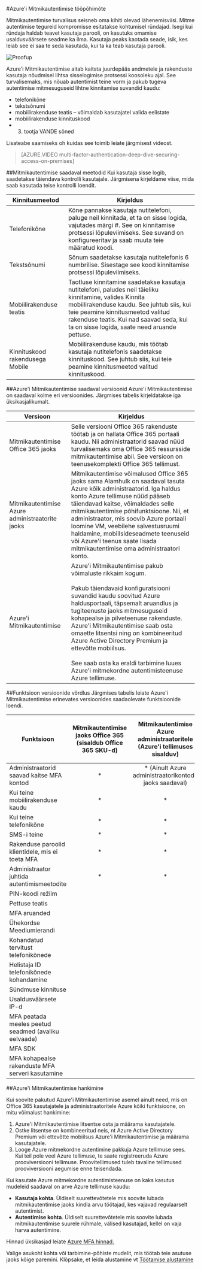 <properties 
    pageTitle="Azure'i Mitmikautentimise – kuidas see toimib"
    description="Azure'i Mitmikautentimise aitab kaitsta juurdepääs andmetele ja rakenduste kasutaja nõudmisel lihtsa sisselogimise protsessi koosoleku ajal. See turvalisemaks, mis nõuab autentimist teine vorm ja pakub mitmesuguseid võimalusi lihtne kinnitamine kaudu tugev autentimine."
    services="multi-factor-authentication"
    documentationCenter=""
    authors="kgremban"
    manager="femila"
    editor="curtland"/>

<tags
    ms.service="multi-factor-authentication"
    ms.workload="identity"
    ms.tgt_pltfrm="na"
    ms.devlang="na"
    ms.topic="article"
    ms.date="08/04/2016"
    ms.author="kgremban"/>

#<a name="how-azure-multi-factor-authentication-works"></a>Azure'i Mitmikautentimise tööpõhimõte

Mitmikautentimise turvalisus seisneb oma kihiti olevad lähenemisviisi. Mitme autentimise tegureid kompromisse esitatakse kohtumisel ründajad. Isegi kui ründaja haldab teavet kasutaja parooli, on kasutuks omamise usaldusväärsete seadme ka ilma. Kasutaja peaks kaotada seade, isik, kes leiab see ei saa te seda kasutada, kui ta ka teab kasutaja parooli.

![Proofup](./media/multi-factor-authentication-how-it-works/howitworks.png)



Azure'i Mitmikautentimise aitab kaitsta juurdepääs andmetele ja rakenduste kasutaja nõudmisel lihtsa sisselogimise protsessi koosoleku ajal.  See turvalisemaks, mis nõuab autentimist teine vorm ja pakub tugeva autentimise mitmesuguseid lihtne kinnitamise suvandid kaudu:

- telefonikõne
- tekstsõnumi
- mobiilirakenduse teatis – võimaldab kasutajatel valida eelistate
- mobiilirakenduse kinnituskood
- 3. tootja VANDE sõned

Lisateabe saamiseks oh kuidas see toimib leiate järgmisest videost.

>[AZURE.VIDEO multi-factor-authentication-deep-dive-securing-access-on-premises]

##<a name="methods-available-for-multi-factor-authentication"></a>Mitmikautentimise saadaval meetodid
Kui kasutaja sisse logib, saadetakse täiendava kontrolli kasutajale.  Järgmisena kirjeldame viise, mida saab kasutada teise kontrolli loendit.

Kinnitusmeetod  | Kirjeldus
------------- | ------------- |
Telefonikõne | Kõne pannakse kasutaja nutitelefoni, paluge neil kinnitada, et ta on sisse logida, vajutades märgi #.  See on kinnitamise protsessi lõpuleviimiseks.  See suvand on konfigureeritav ja saab muuta teie määratud koodi.
Tekstsõnumi | Sõnum saadetakse kasutaja nutitelefonis 6 numbrilise.  Sisestage see kood kinnitamise protsessi lõpuleviimiseks.
Mobiilirakenduse teatis | Taotluse kinnitamine saadetakse kasutaja nutitelefoni, paludes neil täieliku kinnitamine, valides Kinnita mobiilirakenduse kaudu. See juhtub siis, kui teie peamine kinnitusmeetod valitud rakenduse teatis.  Kui nad saavad seda, kui ta on sisse logida, saate need aruande pettuse.
Kinnituskood rakendusega Mobile | Mobiilirakenduse kaudu, mis töötab kasutaja nutitelefonis saadetakse kinnituskood.  See juhtub siis, kui teie peamine kinnitusmeetod valitud kinnituskood.


##<a name="available-versions-of-azure-multi-factor-authentication"></a>Azure'i Mitmikautentimise saadaval versioonid
Azure'i Mitmikautentimise on saadaval kolme eri versioonides.  Järgmises tabelis kirjeldatakse iga üksikasjalikumalt.

Versioon  | Kirjeldus
------------- | ------------- |
Mitmikautentimise Office 365 jaoks | Selle versiooni Office 365 rakenduste töötab ja on hallata Office 365 portaali kaudu. Nii administraatorid saavad nüüd turvalisemaks oma Office 365 ressursside mitmikautentimise abil.  See versioon on teenusekomplekti Office 365 tellimust.
Mitmikautentimise Azure administraatorite jaoks | Mitmikautentimise võimalused Office 365 jaoks sama Alamhulk on saadaval tasuta Azure kõik administraatorid. Iga haldus konto Azure tellimuse nüüd pääseb täiendavad kaitse, võimaldades selle mitmikautentimise põhifunktsioone. Nii, et administraator, mis soovib Azure portaali loomine VM, veebilehe salvestusruumi haldamine, mobiilsideseadmete teenuseid või Azure'i teenus saate lisada mitmikautentimise oma administraatori konto.
Azure'i Mitmikautentimise | Azure'i Mitmikautentimise pakub võimaluste rikkaim kogum. <br><br>Pakub täiendavaid konfiguratsiooni suvandid kaudu soovitud Azure haldusportaali, täpsemalt aruandlus ja tugiteenuste jaoks mitmesuguseid kohapealse ja pilveteenuse rakenduste. Azure'i Mitmikautentimise saab osta omaette litsentsi ning on kombineeritud Azure Active Directory Premium ja ettevõtte mobiilsus. <br><br>See saab osta ka eraldi tarbimine luues Azure'i mitmekordne autentimisteenuse Azure tellimuse.
##<a name="feature-comparison-of-versions"></a>Funktsioon versioonide võrdlus
Järgmises tabelis leiate Azure'i Mitmikautentimise erinevates versioonides saadaolevate funktsioonide loendi.


Funktsioon  | Mitmikautentimise jaoks Office 365 (sisaldub Office 365 SKU-d)|Mitmikautentimise Azure administraatoritele (Azure'i tellimuses sisalduv) | Azure'i Mitmikautentimise (sisaldub Azure AD Premium ja ettevõtte mobiilsus)
------------- | :-------------: |:-------------: |:-------------: |
Administraatorid saavad kaitse MFA kontod| * | * (Ainult Azure administraatorikontode jaoks saadaval)|*
Kui teine mobiilirakenduse kaudu|* | * | *
Kui teine telefonikõne|* | * | *
SMS-i teine|* | * | *
Rakenduse paroolid klientidele, mis ei toeta MFA|* | * | *
Administraator juhtida autentimismeetodite| *| *| *
PIN-koodi režiim| | | *
Pettuse teatis| | | *
MFA aruanded| | | *
Ühekordse Meediumierandi| | | *
Kohandatud tervitust telefonikõnede| | | *
Helistaja ID telefonikõnede kohandamine| | | *
Sündmuse kinnituse| | | *
Usaldusväärsete IP-d| | | *
MFA peatada meeles peetud seadmed (avaliku eelvaade)| | | *
MFA SDK| | | *
MFA kohapealse rakenduste MFA serveri kasutamine| | | *


##<a name="how-to-get-azure-multi-factor-authentication"></a>Azure'i Mitmikautentimise hankimine

Kui soovite pakutud Azure'i Mitmikautentimise asemel ainult need, mis on Office 365 kasutajatele ja administraatoritele Azure kõiki funktsioone, on mitu võimalust hankimine:

1.  Azure'i Mitmikautentimise litsentse osta ja määrama kasutajatele.
2.  Ostke litsentse on kombineeritud neis, nt Azure Active Directory Premium või ettevõtte mobiilsus Azure'i Mitmikautentimise ja määrama kasutajatele.
3.  Looge Azure mitmekordne autentimine pakkuja Azure tellimuse sees. Kui teil pole veel Azure tellimuse, te saate registreeruda Azure prooviversiooni tellimuse. Proovitellimused tuleb tavaline tellimused prooviversiooni aegumise enne teisendada.

Kui kasutate Azure mitmekordne autentimisteenuse on kaks kasutus mudeleid saadaval on arve Azure tellimuse kaudu:


- **Kasutaja kohta**. Üldiselt suurettevõtetele mis soovite lubada mitmikautentimise jaoks kindla arvu töötajad, kes vajavad regulaarselt autentimist.
- **Autentimise kohta**. Üldiselt suurettevõtetele mis soovite lubada mitmikautentimise suurele rühmale, välised kasutajad, kellel on vaja harva autentimine.

Hinnad üksikasjad leiate [Azure MFA hinnad.](https://azure.microsoft.com/pricing/details/multi-factor-authentication/)

Valige asukoht kohta või tarbimine-põhiste mudelit, mis töötab teie asutuse jaoks kõige paremini.   Klõpsake, et leida alustamine vt [Töötamise alustamine](multi-factor-authentication-get-started.md)
